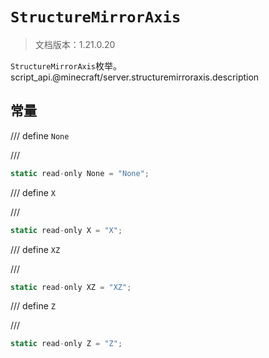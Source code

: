 # `StructureMirrorAxis`

> 文档版本：1.21.0.20

`StructureMirrorAxis`枚举。script_api.@minecraft/server.structuremirroraxis.description

## 常量

/// define
`None`


///

```js
static read-only None = "None";
```


/// define
`X`


///

```js
static read-only X = "X";
```


/// define
`XZ`


///

```js
static read-only XZ = "XZ";
```


/// define
`Z`


///

```js
static read-only Z = "Z";
```

